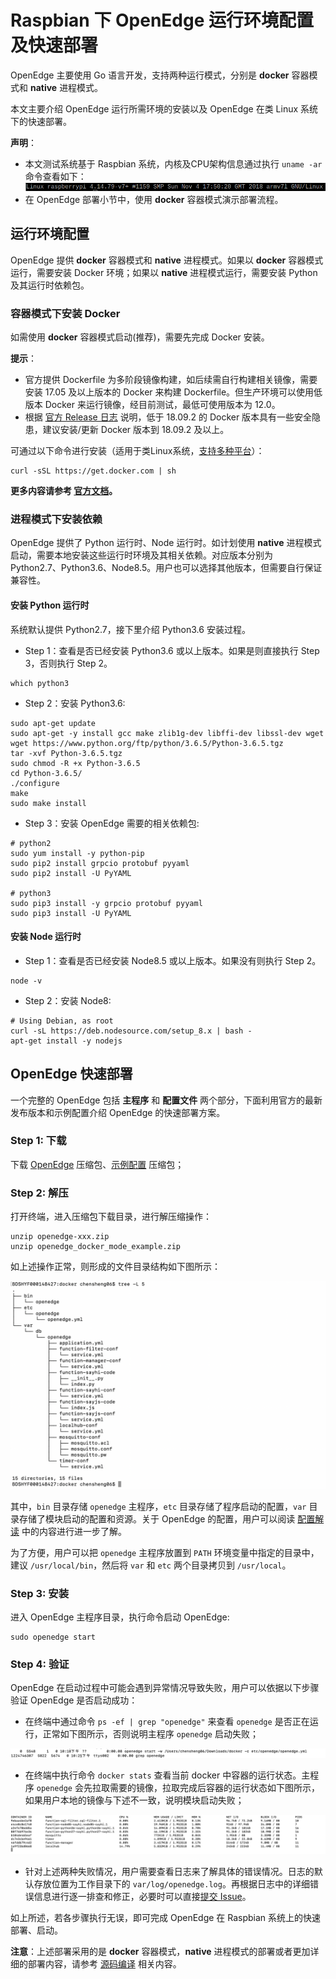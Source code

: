 # Raspbian 下 OpenEdge 运行环境配置及快速部署

OpenEdge 主要使用 Go 语言开发，支持两种运行模式，分别是 **docker** 容器模式和 **native** 进程模式。

本文主要介绍 OpenEdge 运行所需环境的安装以及 OpenEdge 在类 Linux 系统下的快速部署。

**声明**：

- 本文测试系统基于 Raspbian 系统，内核及CPU架构信息通过执行 `uname -ar` 命令查看如下：
![系统架构及内核版本查询](../../images/setup/os-raspbian.png)
- 在 OpenEdge 部署小节中，使用 **docker** 容器模式演示部署流程。

## 运行环境配置

OpenEdge 提供 **docker** 容器模式和 **native** 进程模式。如果以 **docker** 容器模式运行，需要安装 Docker 环境；如果以 **native** 进程模式运行，需要安装 Python 及其运行时依赖包。

### 容器模式下安装 Docker

如需使用 **docker** 容器模式启动(推荐)，需要先完成 Docker 安装。

**提示**：

- 官方提供 Dockerfile 为多阶段镜像构建，如后续需自行构建相关镜像，需要安装 17.05 及以上版本的 Docker 来构建 Dockerfile。但生产环境可以使用低版本 Docker 来运行镜像，经目前测试，最低可使用版本为 12.0。
- 根据 [官方 Release 日志](https://docs.docker.com/engine/release-notes/#18092) 说明，低于 18.09.2 的 Docker 版本具有一些安全隐患，建议安装/更新 Docker 版本到 18.09.2 及以上。

可通过以下命令进行安装（适用于类Linux系统，[支持多种平台](./Support-platforms.md)）：

```shell
curl -sSL https://get.docker.com | sh
```

**更多内容请参考 [官方文档](https://docs.docker.com/install/)。**

### 进程模式下安装依赖

OpenEdge 提供了 Python 运行时、Node 运行时。如计划使用 **native** 进程模式启动，需要本地安装这些运行时环境及其相关依赖。对应版本分别为 Python2.7、Python3.6、Node8.5。用户也可以选择其他版本，但需要自行保证兼容性。

#### 安装 Python 运行时

系统默认提供 Python2.7，接下里介绍 Python3.6 安装过程。

- Step 1：查看是否已经安装 Python3.6 或以上版本。如果是则直接执行 Step 3，否则执行 Step 2。

```shell
which python3
```

- Step 2：安装 Python3.6:

```shell
sudo apt-get update
sudo apt-get -y install gcc make zlib1g-dev libffi-dev libssl-dev wget
wget https://www.python.org/ftp/python/3.6.5/Python-3.6.5.tgz
tar -xvf Python-3.6.5.tgz
sudo chmod -R +x Python-3.6.5
cd Python-3.6.5/
./configure
make
sudo make install
```

- Step 3：安装 OpenEdge 需要的相关依赖包:

```shell
# python2
sudo yum install -y python-pip
sudo pip2 install grpcio protobuf pyyaml
sudo pip2 install -U PyYAML

# python3
sudo pip3 install -y grpcio protobuf pyyaml
sudo pip3 install -U PyYAML
```

#### 安装 Node 运行时

- Step 1：查看是否已经安装 Node8.5 或以上版本。如果没有则执行 Step 2。

```shell
node -v
```

- Step 2：安装 Node8:

```shell
# Using Debian, as root
curl -sL https://deb.nodesource.com/setup_8.x | bash -
apt-get install -y nodejs
```

## OpenEdge 快速部署

一个完整的 OpenEdge 包括 **主程序** 和 **配置文件** 两个部分，下面利用官方的最新发布版本和示例配置介绍 OpenEdge 的快速部署方案。

### Step 1: 下载

下载 [OpenEdge](../Resources-download.md) 压缩包、[示例配置](https://github.com/baidu/openedge/releases/download/0.1.4/openedge_docker_mode_example.zip) 压缩包；

### Step 2: 解压

打开终端，进入压缩包下载目录，进行解压缩操作：

```shell
unzip openedge-xxx.zip
unzip openedge_docker_mode_example.zip
```

如上述操作正常，则形成的文件目录结构如下图所示：

![OpenEdge 可执行程序包目录](../../images/setup/openedge-dir.png)

其中，`bin` 目录存储 `openedge` 主程序，`etc` 目录存储了程序启动的配置，`var` 目录存储了模块启动的配置和资源。关于 OpenEdge 的配置，用户可以阅读 [配置解读](../tutorials/Config-interpretation.md) 中的内容进行进一步了解。

为了方便，用户可以把 `openedge` 主程序放置到 `PATH` 环境变量中指定的目录中，建议 `/usr/local/bin`，然后将 `var` 和 `etc` 两个目录拷贝到 `/usr/local`。

### Step 3: 安装

进入 OpenEdge 主程序目录，执行命令启动 OpenEdge:

```shell
sudo openedge start
```

### Step 4: 验证

OpenEdge 在启动过程中可能会遇到异常情况导致失败，用户可以依据以下步骤验证 OpenEdge 是否启动成功：

- 在终端中通过命令 `ps -ef | grep "openedge"` 来查看 `openedge` 是否正在运行，正常如下图所示，否则说明主程序 `openedge` 启动失败；

![OpenEdge](../../images/setup/openedge-started-thread.png)

- 在终端中执行命令 `docker stats` 查看当前 docker 中容器的运行状态。主程序 `openedge` 会先拉取需要的镜像，拉取完成后容器的运行状态如下图所示，如果用户本地的镜像与下述不一致，说明模块启动失败；

![当前运行 docker 容器查询](../../images/setup/docker-stats.png)

- 针对上述两种失败情况，用户需要查看日志来了解具体的错误情况。日志的默认存放位置为工作目录下的 `var/log/openedge.log`。再根据日志中的详细错误信息进行逐一排查和修正，必要时可以直接[提交 Issue](https://github.com/baidu/openedge/issues)。

如上所述，若各步骤执行无误，即可完成 OpenEdge 在 Raspbian 系统上的快速部署、启动。

**注意**：上述部署采用的是 **docker** 容器模式，**native** 进程模式的部署或者更加详细的部署内容，请参考 [源码编译](./Build-OpenEdge-from-Source.md) 相关内容。
